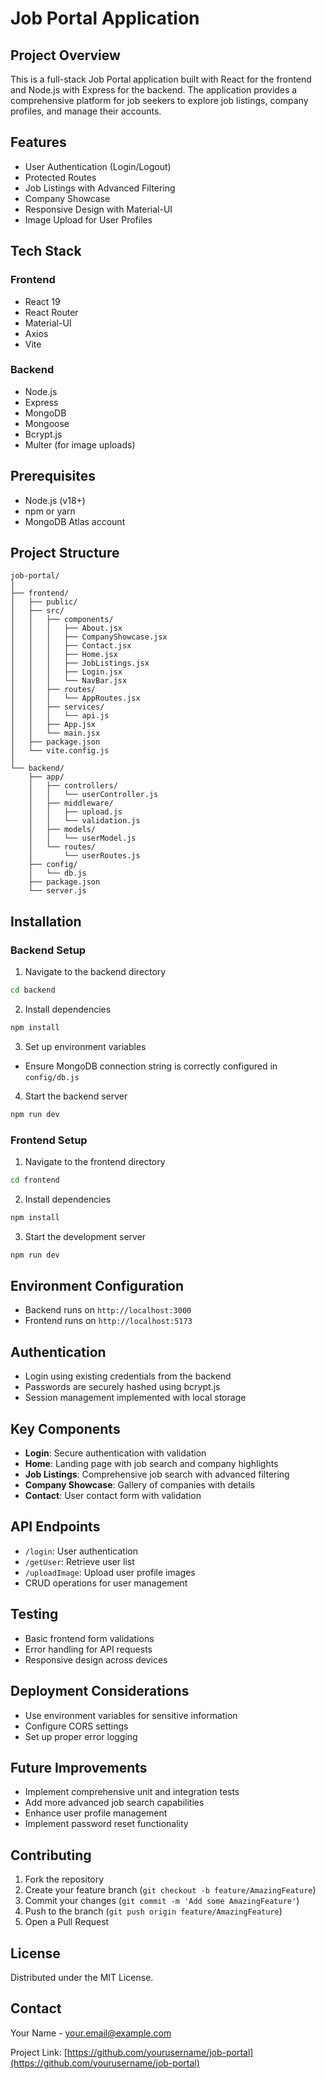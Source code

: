 # Job Portal Application

## Project Overview
This is a full-stack Job Portal application built with React for the frontend and Node.js with Express for the backend. The application provides a comprehensive platform for job seekers to explore job listings, company profiles, and manage their accounts.

## Features
- User Authentication (Login/Logout)
- Protected Routes
- Job Listings with Advanced Filtering
- Company Showcase
- Responsive Design with Material-UI
- Image Upload for User Profiles

## Tech Stack
### Frontend
- React 19
- React Router
- Material-UI
- Axios
- Vite

### Backend
- Node.js
- Express
- MongoDB
- Mongoose
- Bcrypt.js
- Multer (for image uploads)

## Prerequisites
- Node.js (v18+)
- npm or yarn
- MongoDB Atlas account

## Project Structure
```
job-portal/
│
├── frontend/
│   ├── public/
│   ├── src/
│   │   ├── components/
│   │   │   ├── About.jsx
│   │   │   ├── CompanyShowcase.jsx
│   │   │   ├── Contact.jsx
│   │   │   ├── Home.jsx
│   │   │   ├── JobListings.jsx
│   │   │   ├── Login.jsx
│   │   │   └── NavBar.jsx
│   │   ├── routes/
│   │   │   └── AppRoutes.jsx
│   │   ├── services/
│   │   │   └── api.js
│   │   ├── App.jsx
│   │   └── main.jsx
│   ├── package.json
│   └── vite.config.js
│
└── backend/
    ├── app/
    │   ├── controllers/
    │   │   └── userController.js
    │   ├── middleware/
    │   │   ├── upload.js
    │   │   └── validation.js
    │   ├── models/
    │   │   └── userModel.js
    │   └── routes/
    │       └── userRoutes.js
    ├── config/
    │   └── db.js
    ├── package.json
    └── server.js
```

## Installation

### Backend Setup
1. Navigate to the backend directory
```bash
cd backend
```

2. Install dependencies
```bash
npm install
```

3. Set up environment variables
- Ensure MongoDB connection string is correctly configured in `config/db.js`

4. Start the backend server
```bash
npm run dev
```

### Frontend Setup
1. Navigate to the frontend directory
```bash
cd frontend
```

2. Install dependencies
```bash
npm install
```

3. Start the development server
```bash
npm run dev
```

## Environment Configuration
- Backend runs on `http://localhost:3000`
- Frontend runs on `http://localhost:5173`

## Authentication
- Login using existing credentials from the backend
- Passwords are securely hashed using bcrypt.js
- Session management implemented with local storage

## Key Components
- **Login**: Secure authentication with validation
- **Home**: Landing page with job search and company highlights
- **Job Listings**: Comprehensive job search with advanced filtering
- **Company Showcase**: Gallery of companies with details
- **Contact**: User contact form with validation

## API Endpoints
- `/login`: User authentication
- `/getUser`: Retrieve user list
- `/uploadImage`: Upload user profile images
- CRUD operations for user management

## Testing
- Basic frontend form validations
- Error handling for API requests
- Responsive design across devices

## Deployment Considerations
- Use environment variables for sensitive information
- Configure CORS settings
- Set up proper error logging

## Future Improvements
- Implement comprehensive unit and integration tests
- Add more advanced job search capabilities
- Enhance user profile management
- Implement password reset functionality

## Contributing
1. Fork the repository
2. Create your feature branch (`git checkout -b feature/AmazingFeature`)
3. Commit your changes (`git commit -m 'Add some AmazingFeature'`)
4. Push to the branch (`git push origin feature/AmazingFeature`)
5. Open a Pull Request

## License
Distributed under the MIT License.

## Contact
Your Name - your.email@example.com

Project Link: [https://github.com/yourusername/job-portal](https://github.com/yourusername/job-portal)
```